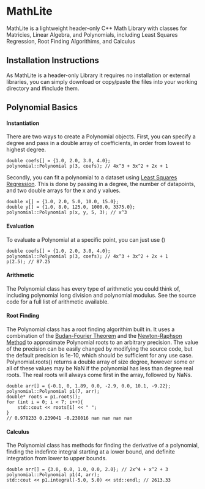 # MathLite
MathLite is a lightweight header-only C++ Math Library with classes for Matricies, Linear Algebra, and Polynomials, including Least Squares Regression, Root Finding Algorithims, and Calculus

## Installation Instructions
As MathLite is a header-only Library it requires no installation or external libraries, you can simply download or copy/paste the files into your working directory and #include them. 

## Polynomial Basics
#### Instantiation
There are two ways to create a Polynomial objects. First, you can specify a degree and pass in a double array of coefficients, in order from lowest to highest degree.
```
double coefs[] = {1.0, 2.0, 3.0, 4.0};
polynomial::Polynomial p(3, coefs); // 4x^3 + 3x^2 + 2x + 1
```
Secondly, you can fit a polynomial to a dataset using [Least Squares Regression](https://mathworld.wolfram.com/LeastSquaresFittingPolynomial.html). This is done by passing in a degree, the number of datapoints, and two double arrays for the x and y values.
```
double x[] = {1.0, 2.0, 5.0, 10.0, 15.0};
double y[] = {1.0, 8.0, 125.0, 1000.0, 3375.0};
polynomial::Polynomial p(x, y, 5, 3); // x^3
```
#### Evaluation
To evaluate a Polynomial at a specific point, you can just use ()
```
double coefs[] = {1.0, 2.0, 3.0, 4.0};
polynomial::Polynomial p(3, coefs); // 4x^3 + 3x^2 + 2x + 1
p(2.5); // 87.25
```
#### Arithmetic
The Polynomial class has every type of arithmetic you could think of, including polynomial long division and polynomial modulus. See the source code for a full list of arithmetic available. 
#### Root Finding
The Polynomial class has a root finding algorithim built in. It uses a combination of the [Budan-Fourier Theorem](https://www.tandfonline.com/doi/pdf/10.1080/00029890.1943.11991462?needAccess=true) and the [Newton-Raphson Method](https://web.mit.edu/10.001/Web/Course_Notes/NLAE/node6.html) to approximate Polynomial roots to an arbitrary precision. The value of the precision can be easily changed by modifying the source code, but the default precision is 1e-10, which should be sufficient for any use case. Polynomial.roots() returns a double array of size degree, however some or all of these values may be NaN if the polynomial has less than degree real roots. The real roots will always come first in the array, followed by NaNs.
```
double arr[] = {-0.1, 0, 1.89, 0.0, -2.9, 0.0, 10.1, -9.22};
polynomial::Polynomial p1(7, arr);
double* roots = p1.roots();
for (int i = 0; i < 7; i++){
    std::cout << roots[i] << " ";
}
// 0.978233 0.239041 -0.238016 nan nan nan nan
```
#### Calculus
The Polynomial class has methods for finding the derivative of a polynomial, finding the indefinte integral starting at a lower bound, and definite integration from lower to upper bounds.
```
double arr[] = {3.0, 0.0, 1.0, 0.0, 2.0}; // 2x^4 + x^2 + 3
polynomial::Polynomial p1(4, arr);
std::cout << p1.integral(-5.0, 5.0) << std::endl; // 2613.33
```
